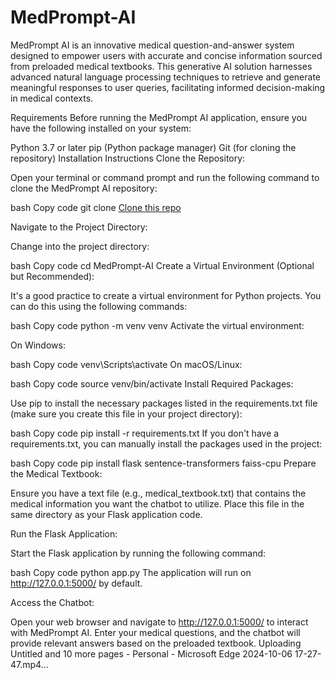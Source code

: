 # MedPrompt-AI

 MedPrompt AI is an innovative medical question-and-answer system designed to empower users with accurate and concise information sourced from preloaded medical textbooks. This generative AI solution harnesses advanced natural language processing techniques to retrieve and generate meaningful responses to user queries, facilitating informed decision-making in medical contexts.

Requirements
Before running the MedPrompt AI application, ensure you have the following installed on your system:

Python 3.7 or later
pip (Python package manager)
Git (for cloning the repository)
Installation Instructions
Clone the Repository:

Open your terminal or command prompt and run the following command to clone the MedPrompt AI repository:

bash
Copy code
git clone [Clone this repo](https://github.com/Harshith-05/Medprompt-AI.git)


Navigate to the Project Directory:

Change into the project directory:

bash
Copy code
cd MedPrompt-AI
Create a Virtual Environment (Optional but Recommended):

It's a good practice to create a virtual environment for Python projects. You can do this using the following commands:

bash
Copy code
python -m venv venv
Activate the virtual environment:

On Windows:

bash
Copy code
venv\Scripts\activate
On macOS/Linux:

bash
Copy code
source venv/bin/activate
Install Required Packages:

Use pip to install the necessary packages listed in the requirements.txt file (make sure you create this file in your project directory):

bash
Copy code
pip install -r requirements.txt
If you don't have a requirements.txt, you can manually install the packages used in the project:

bash
Copy code
pip install flask sentence-transformers faiss-cpu
Prepare the Medical Textbook:

Ensure you have a text file (e.g., medical_textbook.txt) that contains the medical information you want the chatbot to utilize. Place this file in the same directory as your Flask application code.

Run the Flask Application:

Start the Flask application by running the following command:

bash
Copy code
python app.py
The application will run on http://127.0.0.1:5000/ by default.

Access the Chatbot:

Open your web browser and navigate to http://127.0.0.1:5000/ to interact with MedPrompt AI. Enter your medical questions, and the chatbot will provide relevant answers based on the preloaded textbook.
Uploading Untitled and 10 more pages - Personal - Microsoft​ Edge 2024-10-06 17-27-47.mp4…
